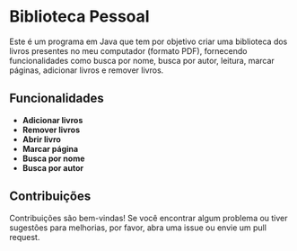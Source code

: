 # Biblioteca Pessoal
Este é um programa em Java que tem por objetivo criar uma biblioteca dos
livros presentes no meu computador (formato PDF), fornecendo funcionalidades
como busca por nome, busca por autor, leitura, marcar páginas, adicionar 
livros e remover livros.

## Funcionalidades

- **Adicionar livros**
- **Remover livros**
- **Abrir livro**
- **Marcar página**
- **Busca por nome**
- **Busca por autor**

## Contribuições
Contribuições são bem-vindas! Se você encontrar algum problema ou tiver 
sugestões para melhorias, por favor, abra uma issue ou envie um pull request.

